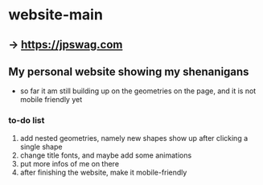 # website-main
## -> **https://jpswag.com**

## My personal website showing my shenanigans
- so far it am still building up on the geometries on the page, and it is not mobile friendly yet

### to-do list
1. add nested geometries, namely new shapes show up after clicking a single shape
2. change title fonts, and maybe add some animations
3. put more infos of me on there
4. after finishing the website, make it mobile-friendly